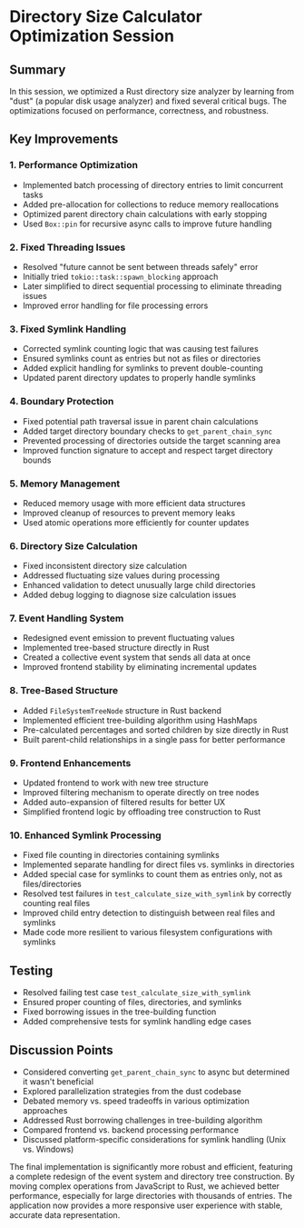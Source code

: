 # Directory Size Calculator Optimization Session

## Summary
In this session, we optimized a Rust directory size analyzer by learning from "dust" (a popular disk usage analyzer) and fixed several critical bugs. The optimizations focused on performance, correctness, and robustness.

## Key Improvements

### 1. Performance Optimization
- Implemented batch processing of directory entries to limit concurrent tasks
- Added pre-allocation for collections to reduce memory reallocations
- Optimized parent directory chain calculations with early stopping
- Used `Box::pin` for recursive async calls to improve future handling

### 2. Fixed Threading Issues
- Resolved "future cannot be sent between threads safely" error
- Initially tried `tokio::task::spawn_blocking` approach
- Later simplified to direct sequential processing to eliminate threading issues
- Improved error handling for file processing errors

### 3. Fixed Symlink Handling
- Corrected symlink counting logic that was causing test failures
- Ensured symlinks count as entries but not as files or directories
- Added explicit handling for symlinks to prevent double-counting
- Updated parent directory updates to properly handle symlinks

### 4. Boundary Protection
- Fixed potential path traversal issue in parent chain calculations
- Added target directory boundary checks to `get_parent_chain_sync`
- Prevented processing of directories outside the target scanning area
- Improved function signature to accept and respect target directory bounds

### 5. Memory Management
- Reduced memory usage with more efficient data structures
- Improved cleanup of resources to prevent memory leaks 
- Used atomic operations more efficiently for counter updates

### 6. Directory Size Calculation
- Fixed inconsistent directory size calculation
- Addressed fluctuating size values during processing
- Enhanced validation to detect unusually large child directories
- Added debug logging to diagnose size calculation issues

### 7. Event Handling System
- Redesigned event emission to prevent fluctuating values
- Implemented tree-based structure directly in Rust
- Created a collective event system that sends all data at once
- Improved frontend stability by eliminating incremental updates

### 8. Tree-Based Structure
- Added `FileSystemTreeNode` structure in Rust backend
- Implemented efficient tree-building algorithm using HashMaps
- Pre-calculated percentages and sorted children by size directly in Rust
- Built parent-child relationships in a single pass for better performance

### 9. Frontend Enhancements
- Updated frontend to work with new tree structure
- Improved filtering mechanism to operate directly on tree nodes
- Added auto-expansion of filtered results for better UX
- Simplified frontend logic by offloading tree construction to Rust

### 10. Enhanced Symlink Processing
- Fixed file counting in directories containing symlinks
- Implemented separate handling for direct files vs. symlinks in directories
- Added special case for symlinks to count them as entries only, not as files/directories
- Resolved test failures in `test_calculate_size_with_symlink` by correctly counting real files
- Improved child entry detection to distinguish between real files and symlinks
- Made code more resilient to various filesystem configurations with symlinks

## Testing
- Resolved failing test case `test_calculate_size_with_symlink`
- Ensured proper counting of files, directories, and symlinks
- Fixed borrowing issues in the tree-building function
- Added comprehensive tests for symlink handling edge cases

## Discussion Points
- Considered converting `get_parent_chain_sync` to async but determined it wasn't beneficial
- Explored parallelization strategies from the dust codebase
- Debated memory vs. speed tradeoffs in various optimization approaches
- Addressed Rust borrowing challenges in tree-building algorithm
- Compared frontend vs. backend processing performance
- Discussed platform-specific considerations for symlink handling (Unix vs. Windows)

The final implementation is significantly more robust and efficient, featuring a complete redesign of the event system and directory tree construction. By moving complex operations from JavaScript to Rust, we achieved better performance, especially for large directories with thousands of entries. The application now provides a more responsive user experience with stable, accurate data representation.
